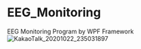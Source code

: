 # EEG_Monitoring
EEG Monitoring Program by WPF Framework
![KakaoTalk_20201022_235031897](https://user-images.githubusercontent.com/43377484/107957437-f5fa1a00-6fe3-11eb-8081-44396b8699f6.jpg)
